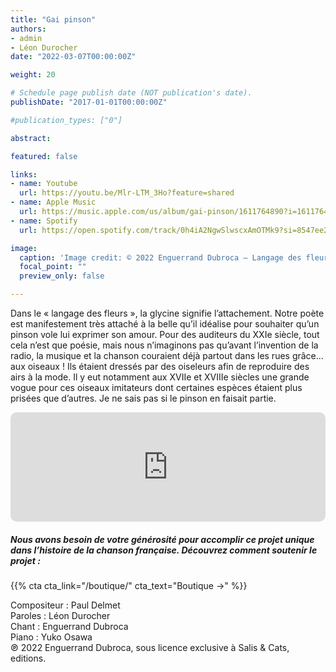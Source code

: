 ```yaml
---
title: "Gai pinson"
authors:
- admin
- Léon Durocher
date: "2022-03-07T00:00:00Z"

weight: 20

# Schedule page publish date (NOT publication's date).
publishDate: "2017-01-01T00:00:00Z"

#publication_types: ["0"]

abstract: 

featured: false

links:
- name: Youtube
  url: https://youtu.be/Mlr-LTM_3Ho?feature=shared
- name: Apple Music
  url: https://music.apple.com/us/album/gai-pinson/1611764890?i=1611764892
- name: Spotify
  url: https://open.spotify.com/track/0h4iA2NgwSlwscxAmOTMk9?si=8547ee2019a548d9

image:
  caption: 'Image credit: © 2022 Enguerrand Dubroca – Langage des fleurs – Glycine – Attachement, éditions Bergeret / Collection Lequy http://fantaisiesbergeret.free.fr'
  focal_point: ""
  preview_only: false

---
```


Dans le « langage des fleurs », la glycine signifie l’attachement. Notre poète est manifestement très attaché à la belle qu’il idéalise pour souhaiter qu’un pinson vole lui exprimer son amour. Pour des auditeurs du XXIe siècle, tout cela n’est que poésie, mais nous n’imaginons pas qu’avant l’invention de la radio, la musique et la chanson couraient déjà partout dans les rues grâce… aux oiseaux ! Ils étaient dressés par des oiseleurs afin de reproduire des airs à la mode. Il y eut notamment aux XVIIe et XVIIIe siècles une grande vogue pour ces oiseaux imitateurs dont certaines espèces étaient plus prisées que d’autres. Je ne sais pas si le pinson en faisait partie.


<iframe allow="autoplay *; encrypted-media *; fullscreen *; clipboard-write" frameborder="0" height="175" style="width:100%;max-width:720px;overflow:hidden;border-radius:10px;" sandbox="allow-forms allow-popups allow-same-origin allow-scripts allow-storage-access-by-user-activation allow-top-navigation-by-user-activation" src="https://embed.music.apple.com/us/album/gai-pinson/1611764890?i=1611764892"></iframe>

##### Nous avons besoin de votre générosité pour accomplir ce projet unique dans l’histoire de la chanson française. Découvrez comment soutenir le projet :
{{% cta cta_link="/boutique/" cta_text="Boutique →" %}}

<p>Compositeur : Paul Delmet <br>
Paroles : Léon Durocher<br>
Chant : Enguerrand Dubroca<br>
Piano : Yuko Osawa<br>
℗ 2022 Enguerrand Dubroca, sous licence exclusive à Salis & Cats, editions.</p>


